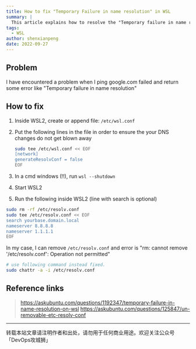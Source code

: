 ```yaml
---
title: How to fix "Temporary Failure in name resolution" in WSL
summary: |
  This article explains how to resolve the "Temporary failure in name resolution" issue in WSL by configuring DNS settings and ensuring persistent changes.
tags:
  - WSL
author: shenxianpeng
date: 2022-09-27
---
```


## Problem

I have encountered a problem when I ping google.com failed and return some error like "Temporary failure in name resolution"

## How to fix

1. Inside WSL2, create or append file: `/etc/wsl.conf`
2. Put the following lines in the file in order to ensure the your DNS changes do not get blown away

    ```bash
    sudo tee /etc/wsl.conf << EOF
    [network]
    generateResolvConf = false
    EOF
    ```

3. In a cmd windows (!!), run `wsl --shutdown`
4. Start WSL2
5. Run the following inside WSL2 (line with search is optional)

  ```bash
  sudo rm -rf /etc/resolv.conf
  sudo tee /etc/resolv.conf << EOF
  search yourbase.domain.local
  nameserver 8.8.8.8
  nameserver 1.1.1.1
  EOF
  ```

  In my case, I can remove `/etc/resolv.conf` and error is "rm: cannot remove '/etc/resolv.conf': Operation not permitted"

  ```bash
  # use following command instead fixed.
  sudo chattr -a -i /etc/resolv.conf
  ```

## Reference links

> https://askubuntu.com/questions/1192347/temporary-failure-in-name-resolution-on-wsl
> https://askubuntu.com/questions/125847/un-removable-etc-resolv-conf

---

转载本站文章请注明作者和出处，请勿用于任何商业用途。欢迎关注公众号「DevOps攻城狮」
